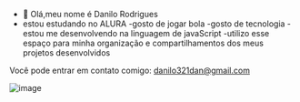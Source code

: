 - 👋 Olá,meu nome é Danilo Rodrigues
- estou estudando no ALURA
-gosto de jogar bola
-gosto de tecnologia
-estou me desenvolvendo na linguagem de javaScript
-utilizo esse espaço para minha organização e compartilhamentos dos meus projetos desenvolvidos

Você pode entrar em contato comigo: 
danilo321dan@gmail.com
     
![image](https://github.com/user-attachments/assets/1afb972c-2688-41b9-bfb1-5b8c60a0a4a8)

